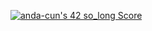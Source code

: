 [![anda-cun's 42 so_long Score](https://badge42.vercel.app/api/v2/cljrnpnqj002508jsqp67mooz/project/3150883)](https://github.com/JaeSeoKim/badge42)
